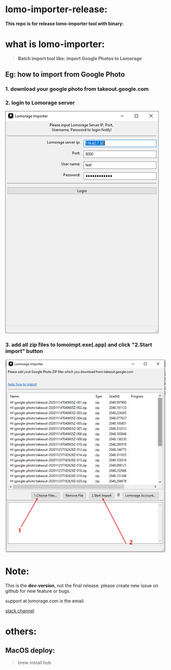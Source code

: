 # lomo-importer-release: 

**This repo is for release lomo-importer tool with binary:**

# what is lomo-importer:

> **Batch import tool like: import Google Photos to Lomorage**

## Eg: how to import from Google Photo
### **1. download your google photo from takeout.google.com**
### **2. login to Lomorage server**
   
 ![Login](./images/login.png)

### **3. add all zip files to lomoimpt.exe(.app) and click "2.Start import" button**

![Login](./images/import.png)


# Note:
This is the **dev-version**, not the final release.
please create new issue on github for new feature or bugs.

support at lomorage.com is the email.

[slack channel](https://join.slack.com/t/lomorage/shared_invite/enQtODc4MTE5ODQzNzkyLTRlY2U4MTQ1YjczYjBhMDcwMmExYTUxNTg2NTE5YmRkZjg2ZWQwZjg1MjEwMjQzZWVjMmEwZjk3ZGIyODY4ODM)


# others:
## MacOS deploy:

> brew install hub
